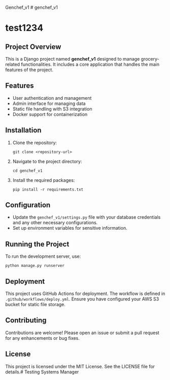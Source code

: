 Genchef_v1 # genchef_v1
# test1234

## Project Overview
This is a Django project named **genchef_v1** designed to manage grocery-related functionalities. It includes a core application that handles the main features of the project.

## Features
- User authentication and management
- Admin interface for managing data
- Static file handling with S3 integration
- Docker support for containerization

## Installation
1. Clone the repository:
   ```
   git clone <repository-url>
   ```
2. Navigate to the project directory:
   ```
   cd genchef_v1
   ```
3. Install the required packages:
   ```
   pip install -r requirements.txt
   ```

## Configuration
- Update the `genchef_v1/settings.py` file with your database credentials and any other necessary configurations.
- Set up environment variables for sensitive information.

## Running the Project
To run the development server, use:
```
python manage.py runserver
```

## Deployment
This project uses GitHub Actions for deployment. The workflow is defined in `.github/workflows/deploy.yml`. Ensure you have configured your AWS S3 bucket for static file storage.

## Contributing
Contributions are welcome! Please open an issue or submit a pull request for any enhancements or bug fixes.

## License
This project is licensed under the MIT License. See the LICENSE file for details.# Testing Systems Manager
